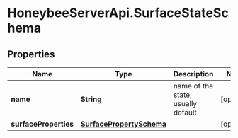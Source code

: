 # HoneybeeServerApi.SurfaceStateSchema

## Properties
Name | Type | Description | Notes
------------ | ------------- | ------------- | -------------
**name** | **String** | name of the state, usually default | [optional] 
**surfaceProperties** | [**SurfacePropertySchema**](SurfacePropertySchema.md) |  | [optional] 


